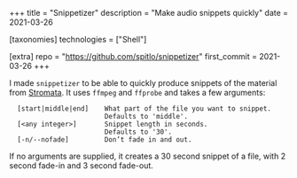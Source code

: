 +++
title = "Snippetizer"
description = "Make audio snippets quickly"
date = 2021-03-26

[taxonomies]
technologies = ["Shell"]

[extra]
repo = "https://github.com/spitlo/snippetizer"
first_commit = 2021-03-26
+++

I made `snippetizer` to be able to quickly produce snippets of the material from [Stromata](/music/stromata). It uses `ffmpeg` and `ffprobe` and takes a few arguments:

```text
  [start|middle|end]    What part of the file you want to snippet.
                        Defaults to 'middle'.
  [<any integer>]       Snippet length in seconds.
                        Defaults to '30'.
  [-n/--nofade]         Don’t fade in and out.
```

If no arguments are supplied, it creates a 30 second snippet of a file, with 2 second fade-in and 3 second fade-out.
